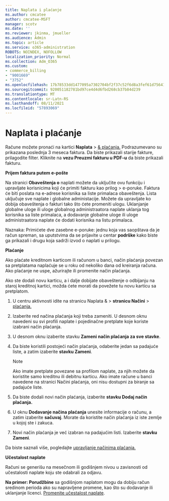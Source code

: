 ```yaml
---
title: Naplata i plaćanje
ms.author: cmcatee
author: cmcatee-MSFT
manager: scotv
ms.date: ''
ms.reviewer: jkinma, jmueller
ms.audience: Admin
ms.topic: article
ms.service: o365-administration
ROBOTS: NOINDEX, NOFOLLOW
localization_priority: Normal
ms.collection: Adm_O365
ms.custom:
- commerce_billing
- "9001669"
- "3752"
ms.openlocfilehash: 17b78533dd1477095a7302704bf2f37c52f6d8a3fef61d756413ce51cc5f200f
ms.sourcegitcommit: 920051182781bd97ce4d4d6fbd268cb37b84d239
ms.translationtype: MT
ms.contentlocale: sr-Latn-RS
ms.lasthandoff: 08/11/2021
ms.locfileid: "57893069"
---
```

# <a name="billing-and-payment"></a>Naplata i plaćanje

Račune možete pronaći na kartici **Naplata**  >  [& plaćanja.](https://go.microsoft.com/fwlink/p/?linkid=848039)  Podrazumevano su prikazana poslednja 3 meseca faktura.  Da biste prikazali starije fakture, prilagodite filter.  Kliknite na **vezu Preuzmi fakturu u PDF-u** da biste prikazali fakturu.

**Prijem faktura putem e-pošte**

Na stranici **Obaveštenja o** naplati možete da uključite ovu funkciju i upravljate korisnicima koji će primiti fakturu kao prilog  >  [](https://go.microsoft.com/fwlink/p/?linkid=853212)  e-poruke. Faktura će biti poslata na e-adrese korisnika sa liste primalaca obaveštenja. Lista uključuje sve naplate i globalne administacije.  Možete da upravljate ko dobija obaveštenja o fakturi tako što ćete promeniti ulogu.  Uklanjanje globalne uloge ili uloge globalnog administraatora naplate uklanja tog korisnika sa liste primalaca, a dodavanje globalne uloge ili uloge administraatora naplate će dodati korisnika na listu primalaca.

Naznaka: Primićete dve zasebne e-poruke: jednu koja vas saopštava da je račun spreman, sa uputstvima da se prijavite u centar **podrške** kako biste ga prikazali i drugu koja sadrži izvod o naplati u prilogu.

**Plaćanje**

Ako plaćate kreditnom karticom ili računom u banci, način plaćanja povezan sa pretplatama naplaćuje se u roku od nekoliko dana od kreiranja računa. Ako plaćanje ne uspe, ažurirajte ili promenite način plaćanja.

Ako ste dodali novu karticu, a i dalje dobijate obaveštenje o odbijanju na staroj kreditnoj kartici, možda ćete morati da povežete tu novu karticu sa pretplatom.

1. U centru aktivnosti idite na stranicu Naplata &  >  **stranicu Načini**  >  [plaćanja.](https://go.microsoft.com/fwlink/p/?linkid=2018806)

2. Izaberite red načina plaćanja koji treba zameniti. U desnom oknu navedeni su svi profili naplate i pojedinačne pretplate koje koriste izabrani način plaćanja.

3. U desnom oknu izaberite stavku **Zameni način plaćanja za sve stavke**.

4. Da biste koristili postojeći način plaćanja, odaberite jedan sa padajuće liste, a zatim izaberite **stavku Zameni**.

    > [!NOTE]
    > Ako imate pretplate povezane sa profilom naplate, za njih možete da koristite samo kreditnu ili debitnu karticu. Ako imate račune u banci  navedene na stranici Načini plaćanja, oni nisu dostupni za biranje sa padajuće liste.

5. Da biste dodali novi način plaćanja, izaberite **stavku Dodaj način plaćanja.**

6. U oknu **Dodavanje načina plaćanja** unesite informacije o računu, a zatim izaberite **sačuvaj**. Morate da koristite način plaćanja iz iste zemlje u kojoj ste i zakuca.

7. Novi način plaćanja je već izabran na padajućim listi. Izaberite **stavku Zameni**.

Da biste saznali više, pogledajte [upravljanje načinima plaćanja.](https://docs.microsoft.com/microsoft-365/commerce/billing-and-payments/manage-payment-methods)

**Učestalost naplate**

Računi se generišu na mesečnom ili godišnjem nivou u zavisnosti od učestalosti naplate koju ste odabrali za odjavu.  

**Na primer: Porudžbine** sa godišnjom naplatom mogu da dobiju račun sredinom perioda ako su napravljene promene, kao što su dodavanje ili uklanjanje licenci. [Promenite učestalost naplate](https://docs.microsoft.com/microsoft-365/commerce/billing-and-payments/change-payment-frequency).

